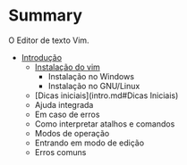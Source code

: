# Summary

O Editor de texto Vim.

* [Introdução](intro.md)
    * [Instalação do vim](intro.md)
        * Instalação no Windows
        * Instalação no GNU/Linux
    * [Dicas iniciais](intro.md#Dicas Iniciais)
    * Ajuda integrada
    * Em caso de erros
    * Como interpretar atalhos e comandos
    * Modos de operação
    * Entrando em modo de edição
    * Erros comuns

